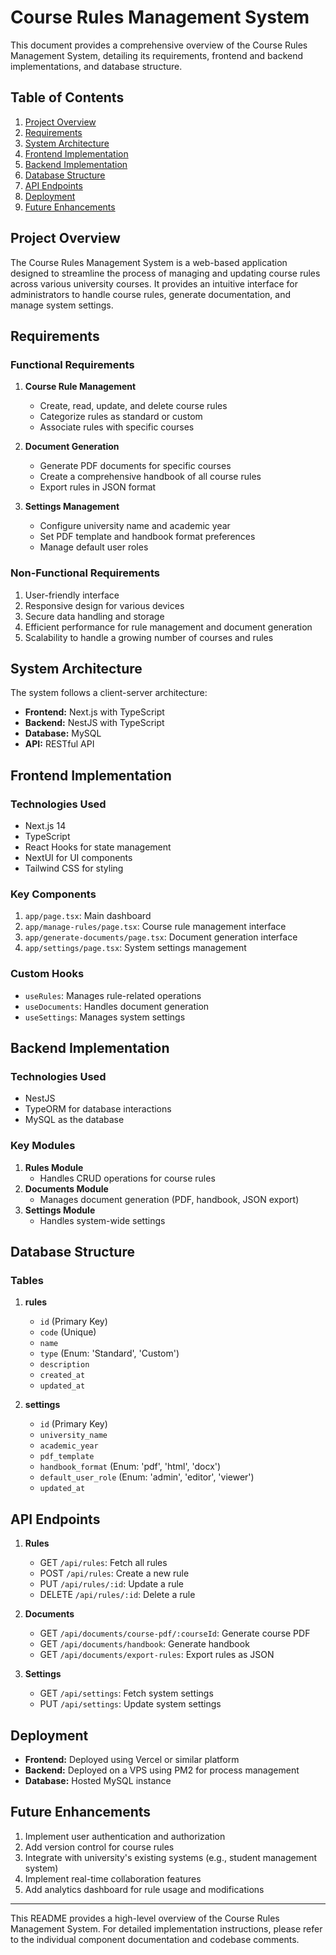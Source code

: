 # Course Rules Management System

This document provides a comprehensive overview of the Course Rules Management System, detailing its requirements, frontend and backend implementations, and database structure.

## Table of Contents

1. [Project Overview](#project-overview)
2. [Requirements](#requirements)
3. [System Architecture](#system-architecture)
4. [Frontend Implementation](#frontend-implementation)
5. [Backend Implementation](#backend-implementation)
6. [Database Structure](#database-structure)
7. [API Endpoints](#api-endpoints)
8. [Deployment](#deployment)
9. [Future Enhancements](#future-enhancements)

## Project Overview

The Course Rules Management System is a web-based application designed to streamline the process of managing and updating course rules across various university courses. It provides an intuitive interface for administrators to handle course rules, generate documentation, and manage system settings.

## Requirements

### Functional Requirements

1. **Course Rule Management**
   - Create, read, update, and delete course rules
   - Categorize rules as standard or custom
   - Associate rules with specific courses

2. **Document Generation**
   - Generate PDF documents for specific courses
   - Create a comprehensive handbook of all course rules
   - Export rules in JSON format

3. **Settings Management**
   - Configure university name and academic year
   - Set PDF template and handbook format preferences
   - Manage default user roles

### Non-Functional Requirements

1. User-friendly interface
2. Responsive design for various devices
3. Secure data handling and storage
4. Efficient performance for rule management and document generation
5. Scalability to handle a growing number of courses and rules

## System Architecture

The system follows a client-server architecture:

- **Frontend:** Next.js with TypeScript
- **Backend:** NestJS with TypeScript
- **Database:** MySQL
- **API:** RESTful API

## Frontend Implementation

### Technologies Used

- Next.js 14
- TypeScript
- React Hooks for state management
- NextUI for UI components
- Tailwind CSS for styling

### Key Components

1. `app/page.tsx`: Main dashboard
2. `app/manage-rules/page.tsx`: Course rule management interface
3. `app/generate-documents/page.tsx`: Document generation interface
4. `app/settings/page.tsx`: System settings management

### Custom Hooks

- `useRules`: Manages rule-related operations
- `useDocuments`: Handles document generation
- `useSettings`: Manages system settings

## Backend Implementation

### Technologies Used

- NestJS
- TypeORM for database interactions
- MySQL as the database

### Key Modules

1. **Rules Module**
   - Handles CRUD operations for course rules
2. **Documents Module**
   - Manages document generation (PDF, handbook, JSON export)
3. **Settings Module**
   - Handles system-wide settings

## Database Structure

### Tables

1. **rules**
   - `id` (Primary Key)
   - `code` (Unique)
   - `name`
   - `type` (Enum: 'Standard', 'Custom')
   - `description`
   - `created_at`
   - `updated_at`

2. **settings**
   - `id` (Primary Key)
   - `university_name`
   - `academic_year`
   - `pdf_template`
   - `handbook_format` (Enum: 'pdf', 'html', 'docx')
   - `default_user_role` (Enum: 'admin', 'editor', 'viewer')
   - `updated_at`

## API Endpoints

1. **Rules**
   - GET `/api/rules`: Fetch all rules
   - POST `/api/rules`: Create a new rule
   - PUT `/api/rules/:id`: Update a rule
   - DELETE `/api/rules/:id`: Delete a rule

2. **Documents**
   - GET `/api/documents/course-pdf/:courseId`: Generate course PDF
   - GET `/api/documents/handbook`: Generate handbook
   - GET `/api/documents/export-rules`: Export rules as JSON

3. **Settings**
   - GET `/api/settings`: Fetch system settings
   - PUT `/api/settings`: Update system settings

## Deployment

- **Frontend:** Deployed using Vercel or similar platform
- **Backend:** Deployed on a VPS using PM2 for process management
- **Database:** Hosted MySQL instance

## Future Enhancements

1. Implement user authentication and authorization
2. Add version control for course rules
3. Integrate with university's existing systems (e.g., student management system)
4. Implement real-time collaboration features
5. Add analytics dashboard for rule usage and modifications

---

This README provides a high-level overview of the Course Rules Management System. For detailed implementation instructions, please refer to the individual component documentation and codebase comments.
